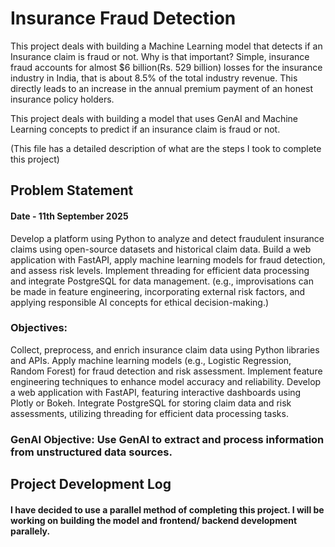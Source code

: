 # Insurance Fraud Detection

This project deals with building a Machine Learning model that detects if an Insurance claim is fraud or not. Why is that important? Simple, insurance fraud accounts for almost $6 billion(Rs. 529 billion) losses for the insurance industry in India, that is about 8.5% of the total industry revenue. This directly leads to an increase in the annual premium payment of an honest insurance policy holders. 

This project deals with building a model that uses GenAI and Machine Learning concepts to predict if an insurance claim is fraud or not. 

(This file has a detailed description of what are the steps I took to complete this project)

## Problem Statement 
#### Date - 11th September 2025
Develop a platform using Python to analyze and detect fraudulent insurance claims using open-source datasets and historical claim data. Build a web application with FastAPI, apply machine learning models for fraud detection, and assess risk levels. Implement threading for efficient data processing and integrate PostgreSQL for data management. (e.g., improvisations can be made in feature engineering, incorporating external risk factors, and applying responsible AI concepts for ethical decision-making.)

### Objectives:

Collect, preprocess, and enrich insurance claim data using Python libraries and APIs.
Apply machine learning models (e.g., Logistic Regression, Random Forest) for fraud detection and risk assessment.
Implement feature engineering techniques to enhance model accuracy and reliability.
Develop a web application with FastAPI, featuring interactive dashboards using Plotly or Bokeh.
Integrate PostgreSQL for storing claim data and risk assessments, utilizing threading for efficient data processing tasks.
### GenAI Objective: Use GenAI to extract and process information from unstructured data sources.

## Project Development Log

#### I have decided to use a parallel method of completing this project. I will be working on building the model and frontend/ backend development parallely. 